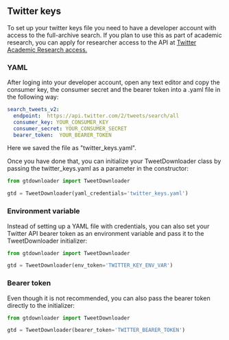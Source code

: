 ## Twitter keys
To set up your twitter keys file you need to have a developer  account with access to the full-archive 
search. If you plan to use this as part of academic research, you can apply for researcher
access to the API at [Twitter Academic Research access.](https://developer.twitter.com/en/products/twitter-api/academic-research/application-info)

### YAML 

After loging into your developer account, open any text editor and copy the consumer key, the consumer secret and the bearer token into a .yaml
file in the following way:

```yaml
search_tweets_v2:
  endpoint:  https://api.twitter.com/2/tweets/search/all
  consumer_key: YOUR_CONSUMER_KEY
  consumer_secret: YOUR_CONSUMER_SECRET
  bearer_token:  YOUR_BEARER_TOKEN
```
Here we saved the file as "twitter_keys.yaml". 

Once you have done that, you can initialize your TweetDownloader class by passing the twitter_keys.yaml as a parameter in the constructor:

```python
from gtdownloader import TweetDownloader

gtd = TweetDownloader(yaml_credentials='twitter_keys.yaml')
```

### Environment variable

Instead of setting up a YAML file with credentials, you can also set your Twitter API bearer token as an environment variable and pass it to the TweetDownloader initializer:

```python
from gtdownloader import TweetDownloader

gtd = TweetDownloader(env_token='TWITTER_KEY_ENV_VAR')
```

### Bearer token

Even though it is not recommended, you can also pass the bearer token directly to the initializer:

```python
from gtdownloader import TweetDownloader

gtd = TweetDownloader(bearer_token='TWITTER_BEARER_TOKEN')
```